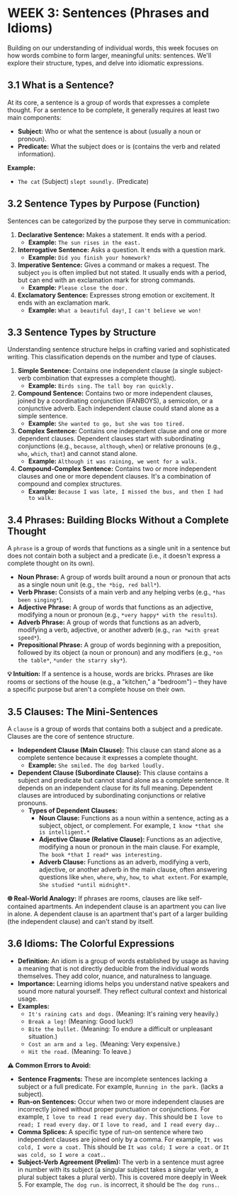 # WEEK 3: Sentences (Phrases and Idioms)

Building on our understanding of individual words, this week focuses on how words combine to form larger, meaningful units: sentences. We'll explore their structure, types, and delve into idiomatic expressions.

## 3.1 What is a Sentence?

At its core, a sentence is a group of words that expresses a complete thought. For a sentence to be complete, it generally requires at least two main components:
*   **Subject:** Who or what the sentence is about (usually a noun or pronoun).
*   **Predicate:** What the subject does or is (contains the verb and related information).

**Example:**
*   `The cat` (Subject) `slept soundly.` (Predicate)

## 3.2 Sentence Types by Purpose (Function)

Sentences can be categorized by the purpose they serve in communication:

1.  **Declarative Sentence:** Makes a statement. It ends with a period.
    *   **Example:** `The sun rises in the east.`
2.  **Interrogative Sentence:** Asks a question. It ends with a question mark.
    *   **Example:** `Did you finish your homework?`
3.  **Imperative Sentence:** Gives a command or makes a request. The subject `you` is often implied but not stated. It usually ends with a period, but can end with an exclamation mark for strong commands.
    *   **Example:** `Please close the door.`
4.  **Exclamatory Sentence:** Expresses strong emotion or excitement. It ends with an exclamation mark.
    *   **Example:** `What a beautiful day!`, `I can't believe we won!`

## 3.3 Sentence Types by Structure

Understanding sentence structure helps in crafting varied and sophisticated writing. This classification depends on the number and type of clauses.

1.  **Simple Sentence:** Contains one independent clause (a single subject-verb combination that expresses a complete thought).
    *   **Example:** `Birds sing.` `The tall boy ran quickly.`
2.  **Compound Sentence:** Contains two or more independent clauses, joined by a coordinating conjunction (FANBOYS), a semicolon, or a conjunctive adverb. Each independent clause could stand alone as a simple sentence.
    *   **Example:** `She wanted to go, but she was too tired.`
3.  **Complex Sentence:** Contains one independent clause and one or more dependent clauses. Dependent clauses start with subordinating conjunctions (e.g., `because`, `although`, `when`) or relative pronouns (e.g., `who`, `which`, `that`) and cannot stand alone.
    *   **Example:** `Although it was raining, we went for a walk.`
4.  **Compound-Complex Sentence:** Contains two or more independent clauses and one or more dependent clauses. It's a combination of compound and complex structures.
    *   **Example:** `Because I was late, I missed the bus, and then I had to walk.`

## 3.4 Phrases: Building Blocks Without a Complete Thought

A `phrase` is a group of words that functions as a single unit in a sentence but does not contain both a subject and a predicate (i.e., it doesn't express a complete thought on its own).

*   **Noun Phrase:** A group of words built around a noun or pronoun that acts as a single noun unit (e.g., `the *big, red ball*`).
*   **Verb Phrase:** Consists of a main verb and any helping verbs (e.g., `*has been singing*`).
*   **Adjective Phrase:** A group of words that functions as an adjective, modifying a noun or pronoun (e.g., `*very happy* with the results`).
*   **Adverb Phrase:** A group of words that functions as an adverb, modifying a verb, adjective, or another adverb (e.g., `ran *with great speed*`).
*   **Prepositional Phrase:** A group of words beginning with a preposition, followed by its object (a noun or pronoun) and any modifiers (e.g., `*on the table*`, `*under the starry sky*`).

**💡 Intuition:** If a sentence is a house, words are bricks. Phrases are like rooms or sections of the house (e.g., a "kitchen," a "bedroom") – they have a specific purpose but aren't a complete house on their own.

## 3.5 Clauses: The Mini-Sentences

A `clause` is a group of words that contains both a subject and a predicate. Clauses are the core of sentence structure.

*   **Independent Clause (Main Clause):** This clause can stand alone as a complete sentence because it expresses a complete thought.
    *   **Example:** `She smiled.` `The dog barked loudly.`
*   **Dependent Clause (Subordinate Clause):** This clause contains a subject and predicate but cannot stand alone as a complete sentence. It depends on an independent clause for its full meaning. Dependent clauses are introduced by subordinating conjunctions or relative pronouns.
    *   **Types of Dependent Clauses:**
        *   **Noun Clause:** Functions as a noun within a sentence, acting as a subject, object, or complement. For example, `I know *that she is intelligent.*`
        *   **Adjective Clause (Relative Clause):** Functions as an adjective, modifying a noun or pronoun in the main clause. For example, `The book *that I read* was interesting.`
        *   **Adverb Clause:** Functions as an adverb, modifying a verb, adjective, or another adverb in the main clause, often answering questions like `when`, `where`, `why`, `how`, `to what extent`. For example, `She studied *until midnight*.`

**🌐 Real-World Analogy:** If phrases are rooms, clauses are like self-contained apartments. An independent clause is an apartment you can live in alone. A dependent clause is an apartment that's part of a larger building (the independent clause) and can't stand by itself.

## 3.6 Idioms: The Colorful Expressions

*   **Definition:** An idiom is a group of words established by usage as having a meaning that is not directly deducible from the individual words themselves. They add color, nuance, and naturalness to language.
*   **Importance:** Learning idioms helps you understand native speakers and sound more natural yourself. They reflect cultural context and historical usage.
*   **Examples:**
    *   `It's raining cats and dogs.` (Meaning: It's raining very heavily.)
    *   `Break a leg!` (Meaning: Good luck!)
    *   `Bite the bullet.` (Meaning: To endure a difficult or unpleasant situation.)
    *   `Cost an arm and a leg.` (Meaning: Very expensive.)
    *   `Hit the road.` (Meaning: To leave.)

**⚠️ Common Errors to Avoid:**
*   **Sentence Fragments:** These are incomplete sentences lacking a subject or a full predicate. For example, `Running in the park.` (lacks a subject).
*   **Run-on Sentences:** Occur when two or more independent clauses are incorrectly joined without proper punctuation or conjunctions. For example, `I love to read I read every day.` This should be `I love to read; I read every day.` or `I love to read, and I read every day.`.
*   **Comma Splices:** A specific type of run-on sentence where two independent clauses are joined only by a comma. For example, `It was cold, I wore a coat.` This should be `It was cold; I wore a coat.` or `It was cold, so I wore a coat.`.
*   **Subject-Verb Agreement (Prelim):** The verb in a sentence must agree in number with its subject (a singular subject takes a singular verb, a plural subject takes a plural verb). This is covered more deeply in Week 5. For example, `The dog run.` is incorrect, it should be `The dog runs.`.